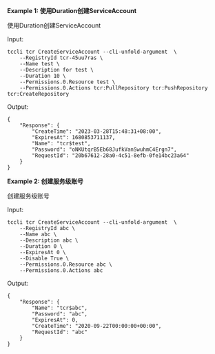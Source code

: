 **Example 1: 使用Duration创建ServiceAccount**

使用Duration创建ServiceAccount

Input: 

```
tccli tcr CreateServiceAccount --cli-unfold-argument  \
    --RegistryId tcr-45uu7ras \
    --Name test \
    --Description for test \
    --Duration 10 \
    --Permissions.0.Resource test \
    --Permissions.0.Actions tcr:PullRepository tcr:PushRepository tcr:CreateRepository
```

Output: 
```
{
    "Response": {
        "CreateTime": "2023-03-28T15:48:31+08:00",
        "ExpiresAt": 1680853711137,
        "Name": "tcr$test",
        "Password": "oNKUtqrB5Eb68JufkVanSwuhmC4Ergn7",
        "RequestId": "20b67612-28a0-4c51-8efb-0fe14bc23a64"
    }
}
```

**Example 2: 创建服务级账号**

创建服务级账号

Input: 

```
tccli tcr CreateServiceAccount --cli-unfold-argument  \
    --RegistryId abc \
    --Name abc \
    --Description abc \
    --Duration 0 \
    --ExpiresAt 0 \
    --Disable True \
    --Permissions.0.Resource abc \
    --Permissions.0.Actions abc
```

Output: 
```
{
    "Response": {
        "Name": "tcr$abc",
        "Password": "abc",
        "ExpiresAt": 0,
        "CreateTime": "2020-09-22T00:00:00+00:00",
        "RequestId": "abc"
    }
}
```

